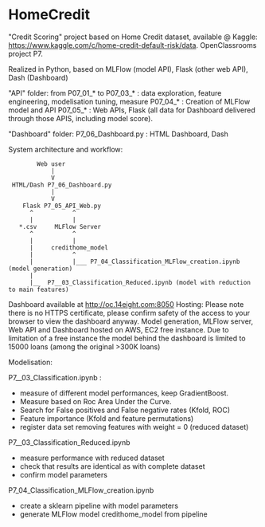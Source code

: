 # HomeCredit

"Credit Scoring" project based on Home Credit dataset, available @ Kaggle: https://www.kaggle.com/c/home-credit-default-risk/data. OpenClassrooms project P7.

Realized in Python, based on MLFlow (model API), Flask (other web API), Dash (Dashboard)

"API" folder:
from P07_01_* to P07_03_* : data exploration, feature engineering, modelisation tuning, measure
P07_04_* : Creation of MLFlow model and API
P07_05_* : Web APIs, Flask (all data for Dashboard delivered through those APIS, including model score).

"Dashboard" folder:
P7_06_Dashboard.py : HTML Dashboard, Dash

System architecture and workflow:

            Web user
                |
                V
     HTML/Dash P7_06_Dashboard.py
                |
                V
        Flask P7_05_API_Web.py
          ^           ^
          |           |
       *.csv     MLFlow Server
          ^           ^
          |           |
          |     credithome_model
          |           ^
          |           |___ P7_04_Classification_MLFlow_creation.ipynb (model generation)
          |
          |__  P7__03_Classification_Reduced.ipynb (model with reduction to main features)
          
          
Dashboard available at http://oc.14eight.com:8050
Hosting:
Please note there is no HTTPS certificate, please confirm safety of the access to your browser to view the dashboard anyway.
Model generation, MLFlow server, Web API and Dashboard hosted on AWS, EC2 free instance.
Due to limitation of a free instance the model behind the dashboard is limited to 15000 loans (among the original >300K loans)

Modelisation:

P7__03_Classification.ipynb :
 - measure of different model performances, keep GradientBoost.
 - Measure based on Roc Area Under the Curve.
 - Search for False positives and False negative rates (Kfold, ROC)
 - Feature importance (Kfold and feature permutations)
 - register data set removing features with weight = 0 (reduced dataset)

P7__03_Classification_Reduced.ipynb
 - measure performance with reduced dataset
 - check that results are identical as with complete dataset
 - confirm model parameters

P7_04_Classification_MLFlow_creation.ipynb
 - create a sklearn pipeline with model parameters
 - generate MLFlow model credithome_model from pipeline
